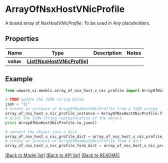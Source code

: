 # ArrayOfNsxHostVNicProfile

A boxed array of *NsxHostVNicProfile*. To be used in *Any* placeholders. 

## Properties
Name | Type | Description | Notes
------------ | ------------- | ------------- | -------------
**value** | [**List[NsxHostVNicProfile]**](NsxHostVNicProfile.md) |  | 

## Example

```python
from vmware_vi.models.array_of_nsx_host_v_nic_profile import ArrayOfNsxHostVNicProfile

# TODO update the JSON string below
json = "{}"
# create an instance of ArrayOfNsxHostVNicProfile from a JSON string
array_of_nsx_host_v_nic_profile_instance = ArrayOfNsxHostVNicProfile.from_json(json)
# print the JSON string representation of the object
print ArrayOfNsxHostVNicProfile.to_json()

# convert the object into a dict
array_of_nsx_host_v_nic_profile_dict = array_of_nsx_host_v_nic_profile_instance.to_dict()
# create an instance of ArrayOfNsxHostVNicProfile from a dict
array_of_nsx_host_v_nic_profile_form_dict = array_of_nsx_host_v_nic_profile.from_dict(array_of_nsx_host_v_nic_profile_dict)
```
[[Back to Model list]](../README.md#documentation-for-models) [[Back to API list]](../README.md#documentation-for-api-endpoints) [[Back to README]](../README.md)


